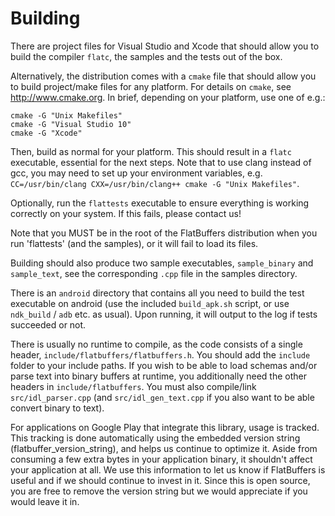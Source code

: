 # Building

There are project files for Visual Studio and Xcode that should allow you
to build the compiler `flatc`, the samples and the tests out of the box.

Alternatively, the distribution comes with a `cmake` file that should allow
you to build project/make files for any platform. For details on `cmake`, see
<http://www.cmake.org>. In brief, depending on your platform, use one of
e.g.:

    cmake -G "Unix Makefiles"
    cmake -G "Visual Studio 10"
    cmake -G "Xcode"

Then, build as normal for your platform. This should result in a `flatc`
executable, essential for the next steps.
Note that to use clang instead of gcc, you may need to set up your environment
variables, e.g.
`CC=/usr/bin/clang CXX=/usr/bin/clang++ cmake -G "Unix Makefiles"`.

Optionally, run the `flattests` executable to ensure everything is working
correctly on your system. If this fails, please contact us!

Note that you MUST be in the root of the FlatBuffers distribution when you
run 'flattests' (and the samples), or it will fail to load its files.

Building should also produce two sample executables, `sample_binary` and
`sample_text`, see the corresponding `.cpp` file in the samples directory.

There is an `android` directory that contains all you need to build the test
executable on android (use the included `build_apk.sh` script, or use
`ndk_build` / `adb` etc. as usual). Upon running, it will output to the log
if tests succeeded or not.

There is usually no runtime to compile, as the code consists of a single
header, `include/flatbuffers/flatbuffers.h`. You should add the
`include` folder to your include paths. If you wish to be
able to load schemas and/or parse text into binary buffers at runtime,
you additionally need the other headers in `include/flatbuffers`. You must
also compile/link `src/idl_parser.cpp` (and `src/idl_gen_text.cpp` if you
also want to be able convert binary to text).

For applications on Google Play that integrate this library, usage is tracked.
This tracking is done automatically using the embedded version string
(flatbuffer_version_string), and helps us continue to optimize it.
Aside from consuming a few extra bytes in your application binary, it shouldn't
affect your application at all. We use this information to let us know if
FlatBuffers is useful and if we should continue to invest in it. Since this is
open source, you are free to remove the version string but we would appreciate
if you would leave it in.
